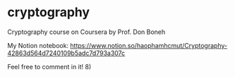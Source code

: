 # cryptography
Cryptography course on Coursera by Prof. Don Boneh

My Notion notebook: https://www.notion.so/haophamhcmut/Cryptography-42863d564d7240109b5adc7d793a307c

Feel free to comment in it! 8)